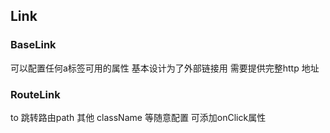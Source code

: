 ## Link
### BaseLink
可以配置任何a标签可用的属性
基本设计为了外部链接用
需要提供完整http 地址

### RouteLink
to 跳转路由path
其他 className 等随意配置
可添加onClick属性